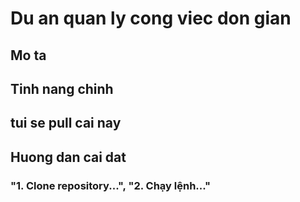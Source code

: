# Du an quan ly cong viec don gian
## Mo ta
## Tinh nang chinh
## tui se pull cai nay
## Huong dan cai dat
### "1. Clone repository...", "2. Chạy lệnh..."
